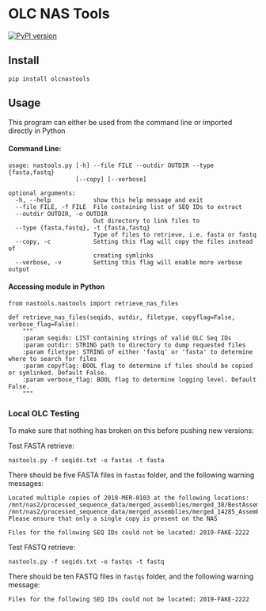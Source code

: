 # OLC NAS Tools
[![PyPI version](https://badge.fury.io/py/olcnastools.svg)](https://badge.fury.io/py/olcnastools)

## Install
```
pip install olcnastools
```

## Usage
This program can either be used from the command line or imported directly in Python

#### Command Line:
```
usage: nastools.py [-h] --file FILE --outdir OUTDIR --type {fasta,fastq}
                   [--copy] [--verbose]

optional arguments:
  -h, --help            show this help message and exit
  --file FILE, -f FILE  File containing list of SEQ IDs to extract
  --outdir OUTDIR, -o OUTDIR
                        Out directory to link files to
  --type {fasta,fastq}, -t {fasta,fastq}
                        Type of files to retrieve, i.e. fasta or fastq
  --copy, -c            Setting this flag will copy the files instead of
                        creating symlinks
  --verbose, -v         Setting this flag will enable more verbose output

```

#### Accessing module in Python
```from nastools.nastools import retrieve_nas_files```

```
def retrieve_nas_files(seqids, outdir, filetype, copyflag=False, verbose_flag=False):
    """
    :param seqids: LIST containing strings of valid OLC Seq IDs
    :param outdir: STRING path to directory to dump requested files
    :param filetype: STRING of either 'fastq' or 'fasta' to determine where to search for files
    :param copyflag: BOOL flag to determine if files should be copied or symlinked. Default False.
    :param verbose_flag: BOOL flag to determine logging level. Default False.
    """
```

### Local OLC Testing

To make sure that nothing has broken on this before pushing new versions:

Test FASTA retrieve:

`nastools.py -f seqids.txt -o fastas -t fasta`

There should be five FASTA files in `fastas` folder, and the following warning messages:
    
    Located multiple copies of 2018-MER-0103 at the following locations: /mnt/nas2/processed_sequence_data/merged_assemblies/merged_38/BestAssemblies, /mnt/nas2/processed_sequence_data/merged_assemblies/merged_14285_Assembled/BestAssemblies.
    Please ensure that only a single copy is present on the NAS
    
    Files for the following SEQ IDs could not be located: 2019-FAKE-2222


Test FASTQ retrieve: 

`nastools.py -f seqids.txt -o fastqs -t fastq`

There should be ten FASTQ files in `fastqs` folder, and the following warning message:

    Files for the following SEQ IDs could not be located: 2019-FAKE-2222